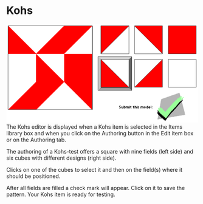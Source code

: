 <!--
parent:
    title: Authoring
author:
    - 'Jérôme Bogaerts'
created_at: '2012-03-19 19:45:42'
updated_at: '2013-03-13 15:19:40'
tags:
    - Authoring
-->

Kohs
====

![](../resources/kohs-authoring.png)<br/>
The Kohs editor is displayed when a Kohs item is selected in the Items library box and when you click on the Authoring button in the Edit item box or on the Authoring tab.

The authoring of a Kohs-test offers a square with nine fields (left side) and six cubes with different designs (right side).

Clicks on one of the cubes to select it and then on the field(s) where it should be positioned.

After all fields are filled a check mark will appear. Click on it to save the pattern. Your Kohs item is ready for testing.

